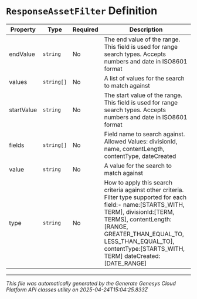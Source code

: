# `ResponseAssetFilter` Definition

| Property | Type | Required | Description |
|----------|------|----------|-------------|
| endValue | `string` | No | The end value of the range. This field is used for range search types. Accepts numbers and date in ISO8601 format |
| values | `string[]` | No | A list of values for the search to match against |
| startValue | `string` | No | The start value of the range. This field is used for range search types. Accepts numbers and date in ISO8601 format |
| fields | `string[]` | No | Field name to search against. Allowed Values: divisionId, name, contentLength, contentType, dateCreated |
| value | `string` | No | A value for the search to match against |
| type | `string` | No | How to apply this search criteria against other criteria. Filter type supported for each field:- name:[STARTS_WITH, TERM], divisionId:[TERM, TERMS], contentLength:[RANGE, GREATER_THAN_EQUAL_TO, LESS_THAN_EQUAL_TO], contentType:[STARTS_WITH, TERM] dateCreated:[DATE_RANGE] |

---

*This file was automatically generated by the Generate Genesys Cloud Platform API classes utility on 2025-04-24T15:04:25.833Z*